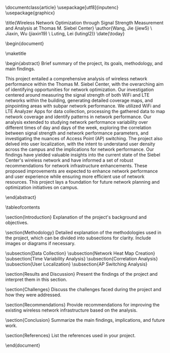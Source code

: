 \documentclass{article}
\usepackage[utf8]{inputenc}
\usepackage{graphicx}

\title{Wireless Network Optimization through Signal Strength Measurement and Analysis at Thomas M. Siebel Center}
\author{Wang, Jie  (jiew5) \\ Jiaxin, Wu (jiaxin19) \\ Luting, Lei (lutingl2)}
\date{\today}

\begin{document}

\maketitle

\begin{abstract}
Brief summary of the project, its goals, methodology, and main findings.

This project entailed a comprehensive analysis of wireless network performance within the Thomas M. Siebel Center, with the overarching aim of identifying opportunities for network optimization. Our investigation centered around measuring the signal strength of both WiFi and LTE networks within the building, generating detailed coverage maps, and pinpointing areas with subpar network performance. We utilized WiFi and LTE Analyzer Apps for data collection, processing the gathered data to map network coverage and identify patterns in network performance. Our analysis extended to studying network performance variability over different times of day and days of the week, exploring the correlation between signal strength and network performance parameters, and investigating the nuances of Access Point (AP) switching. The project also delved into user localization, with the intent to understand user density across the campus and the implications for network performance. Our findings have yielded valuable insights into the current state of the Siebel Center's wireless network and have informed a set of robust recommendations for network infrastructure enhancements. These proposed improvements are expected to enhance network performance and user experience while ensuring more efficient use of network resources. This project lays a foundation for future network planning and optimization initiatives on campus.

\end{abstract}

\tableofcontents

\section{Introduction}
Explanation of the project's background and objectives.

\section{Methodology}
Detailed explanation of the methodologies used in the project, which can be divided into subsections for clarity. Include images or diagrams if necessary.

\subsection{Data Collection}
\subsection{Network Heat Map Creation}
\subsection{Time Variability Analysis}
\subsection{Correlation Analysis}
\subsection{User Localization}
\subsection{AP Switching Analysis}

\section{Results and Discussion}
Present the findings of the project and interpret them in this section.

\section{Challenges}
Discuss the challenges faced during the project and how they were addressed.

\section{Recommendations}
Provide recommendations for improving the existing wireless network infrastructure based on the analysis.

\section{Conclusion}
Summarize the main findings, implications, and future work.

\section{References}
List the references used in your project.

\end{document}
